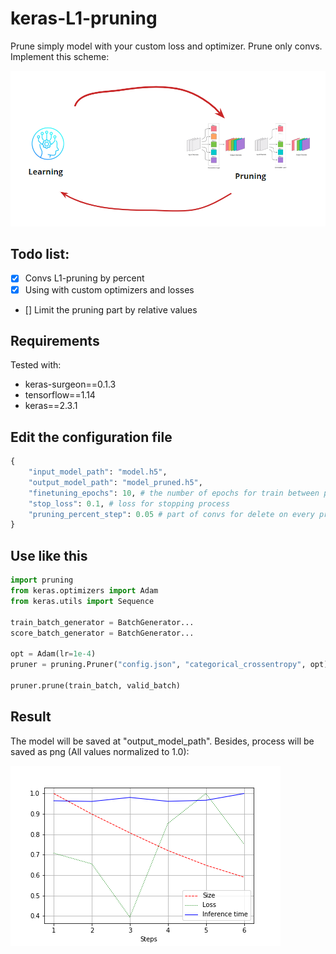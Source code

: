 # keras-L1-pruning

Prune simply model with your custom loss and optimizer. Prune only convs. 
Implement this scheme:

![picture](https://raw.githubusercontent.com/PaginDm/keras-L1-pruning/master/images/pruning.png)

## Todo list:
- [x] Convs L1-pruning by percent
- [x] Using with custom optimizers and losses
- [] Limit the pruning part by relative values

## Requirements
Tested with:
 - keras-surgeon==0.1.3
 - tensorflow==1.14
 - keras==2.3.1


## Edit the configuration file
```python
{
    "input_model_path": "model.h5",
    "output_model_path": "model_pruned.h5",
    "finetuning_epochs": 10, # the number of epochs for train between pruning steps
    "stop_loss": 0.1, # loss for stopping process
    "pruning_percent_step": 0.05 # part of convs for delete on every pruning step
}

```

## Use like this
```python
import pruning
from keras.optimizers import Adam
from keras.utils import Sequence

train_batch_generator = BatchGenerator...
score_batch_generator = BatchGenerator...

opt = Adam(lr=1e-4)
pruner = pruning.Pruner("config.json", "categorical_crossentropy", opt)

pruner.prune(train_batch, valid_batch)
```

## Result
The model will be saved at "output_model_path". Besides, process will be saved as png (All values normalized to 1.0):

![picture](https://raw.githubusercontent.com/PaginDm/keras-L1-pruning/master/images/pruning_res.png)
